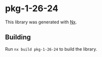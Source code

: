 # pkg-1-26-24

This library was generated with [Nx](https://nx.dev).

## Building

Run `nx build pkg-1-26-24` to build the library.
